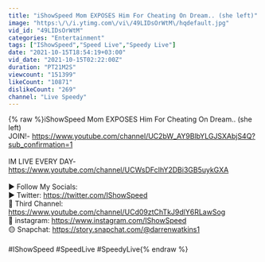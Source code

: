 ```yaml
---
title: "iShowSpeed Mom EXPOSES Him For Cheating On Dream.. (she left)"
image: "https:\/\/i.ytimg.com\/vi\/49LIDsOrWtM\/hqdefault.jpg"
vid_id: "49LIDsOrWtM"
categories: "Entertainment"
tags: ["IShowSpeed","Speed Live","Speedy Live"]
date: "2021-10-15T18:54:19+03:00"
vid_date: "2021-10-15T02:22:00Z"
duration: "PT21M2S"
viewcount: "151399"
likeCount: "10871"
dislikeCount: "269"
channel: "Live Speedy"
---
```

{% raw %}iShowSpeed Mom EXPOSES Him For Cheating On Dream.. (she left)<br />JOIN!- <a rel="nofollow" target="blank" href="https://www.youtube.com/channel/UC2bW_AY9BlbYLGJSXAbjS4Q?sub_confirmation=1">https://www.youtube.com/channel/UC2bW_AY9BlbYLGJSXAbjS4Q?sub_confirmation=1</a><br /><br />IM LIVE EVERY DAY-  <a rel="nofollow" target="blank" href="https://www.youtube.com/channel/UCWsDFcIhY2DBi3GB5uykGXA">https://www.youtube.com/channel/UCWsDFcIhY2DBi3GB5uykGXA</a><br /><br />► Follow My Socials:<br />▶️ Twitter: <a rel="nofollow" target="blank" href="https://twitter.com/IShowSpeed">https://twitter.com/IShowSpeed</a><br />🔴 Third Channel:  <a rel="nofollow" target="blank" href="https://www.youtube.com/channel/UCd09ztChTkJ9dlY6RLawSog">https://www.youtube.com/channel/UCd09ztChTkJ9dlY6RLawSog</a><br />📸 instagram: <a rel="nofollow" target="blank" href="https://www.instagram.com/IShowSpeed">https://www.instagram.com/IShowSpeed</a><br />🟡 Snapchat: <a rel="nofollow" target="blank" href="https://story.snapchat.com/@darrenwatkins1">https://story.snapchat.com/@darrenwatkins1</a><br /><br />#IShowSpeed #SpeedLive #SpeedyLive{% endraw %}
